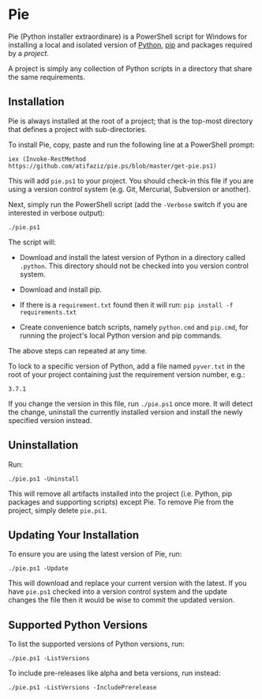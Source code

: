 # Pie

Pie (Python installer extraordinare) is a PowerShell script for Windows for installing a local and isolated version of [Python], [pip] and packages
required by a _project_.

A project is simply any collection of Python scripts in a directory that share
the same requirements.


## Installation

Pie is always installed at the root of a project; that is the top-most
directory that defines a project with sub-directories.

To install Pie, copy, paste and run the following line at a PowerShell prompt:

    iex (Invoke-RestMethod https://github.com/atifaziz/pie.ps/blob/master/get-pie.ps1)

This will add `pie.ps1` to your project. You should check-in this file if you
are using a version control system (e.g. Git, Mercurial, Subversion or
another).

Next, simply run the PowerShell script (add the `-Verbose` switch if you are
interested in verbose output):

    ./pie.ps1

The script will:

- Download and install the latest version of Python in a directory called
  `.python`. This directory should not be checked into you version control
  system.

- Download and install pip.

- If there is a `requirement.txt` found then it will run:
  `pip install -f requirements.txt`

- Create convenience batch scripts, namely `python.cmd` and `pip.cmd`, for
  running the project's local Python version and pip commands.

The above steps can repeated at any time.

To lock to a specific version of Python, add a file named `pyver.txt` in the
root of your project containing just the requirement version number, e.g.:

    3.7.1

If you change the version in this file, run `./pie.ps1` once more. It will
detect the change, uninstall the currently installed version and install the
newly specified version instead.


## Uninstallation

Run:

    ./pie.ps1 -Uninstall

This will remove all artifacts installed into the project (i.e. Python, pip
packages and supporting scripts) except Pie. To remove Pie from the project,
simply delete `pie.ps1`.


## Updating Your Installation

To ensure you are using the latest version of Pie, run:

    ./pie.ps1 -Update

This will download and replace your current version with the latest. If you
have `pie.ps1` checked into a version control system and the update changes the
file then it would be wise to commit the updated version.


## Supported Python Versions

To list the supported versions of Python versions, run:

    ./pie.ps1 -ListVersions

To include pre-releases like alpha and beta versions, run instead:

    ./pie.ps1 -ListVersions -IncludePrerelease


[Python]: https://www.python.org/
[pip]: https://pip.pypa.io/en/stable/
